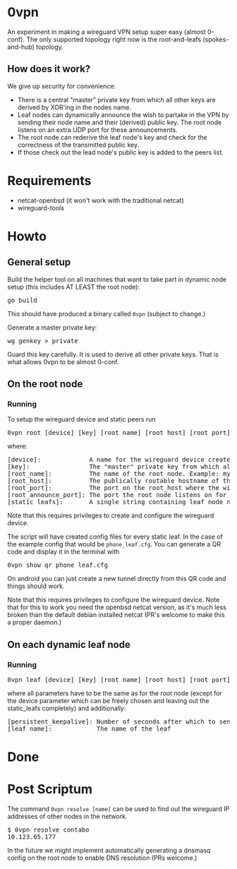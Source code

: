 # 0vpn

An experiment in making a wireguard VPN setup super easy (almost 0-conf). The only supported topology right now is the root-and-leafs (spokes-and-hub) topology.

## How does it work?

We give up security for convenience:

* There is a central "master" private key from which all other keys are derived by XOR'ing in the nodes name.
* Leaf nodes can dynamically announce the wish to partake in the VPN by sending their node name and their (derived) public key. The root node listens on an extra UDP port for these announcements.
* The root node can rederive the leaf node's key and check for the correctness of the transmitted public key.
* If those check out the lead node's public key is added to the peers list.

# Requirements

* netcat-openbsd (it won't work with the traditional netcat)
* wireguard-tools 

# Howto

## General setup

Build the helper tool on all machines that want to take part in dynamic node setup (this includes AT LEAST the root node):

<pre>go build</pre>

This should have produced a binary called <code>0vpn</code> (subject to change.)

Generate a master private key:

<pre>wg genkey > private</pre>

Guard this key carefully. It is used to derive all other private keys. That is what allows 0vpn to be almost 0-conf.

## On the root node

### Running

To setup the wireguard device and static peers run

<pre>0vpn root [device] [key] [root_name] [root_host] [root_port] [root_annouce_port] [static_leafs]</pre>

where:

<pre>
[device]:             A name for the wireguard device created (example: wg0)
[key]:                The "master" private key from which all other keys are derived
[root_name]:          The name of the root node. Example: myroot
[root_host]:          The publically routable hostname of the root node. Example: example.com
[root_port]:          The port on the root_host where the wireguard endpoint lives. Example: 4242
[root_announce_port]: The port the root node listens on for dynamic leaf node addition announcements. Example: 4243
[static_leafs]:       A single string containing leaf node names that are added as peers without dynamic announcement. Example: "my_phone my_desktop my_laptop"
</pre>

Note that this requires privileges to create and configure the wireguard device.

The script will have created config files for every static leaf. In the case of the example config that would be <code>phone_leaf.cfg</code>. You can generate a QR code and display it in the terminal with

<pre>0vpn_show_qr phone_leaf.cfg</pre>

On android you can just create a new tunnel directly from this QR code and things should work.

Note that this requires privileges to configure the wireguard device.
Note that for this to work you need the openbsd netcat version, as it's much less broken than the default debian installed netcat (PR's welcome to make this a proper daemon.)

## On each dynamic leaf node

### Running

<pre>0vpn leaf [device] [key] [root_name] [root_host] [root_port] [root_annouce_port] [persistent_keepalive] [leaf_name]</pre>

where all parameters have to be the same as for the root node (except for the device parameter which can be freely chosen and leaving out the static_leafs completely) and additionally:

<pre>
[persistent_keepalive]: Number of seconds after which to send keepalive packets
[leaf_name]:            The name of the leaf
</pre>

# Done

# Post Scriptum

The command <code>0vpn resolve [name]</code> can be used to find out the wireguard IP addresses of other nodes in the network.

<pre>
$ 0vpn resolve contabo
10.123.65.177
</pre>

In the future we might implement automatically generating a dnsmasq config on the root node to enable DNS resolution (PRs welcome.)
